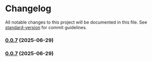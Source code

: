 # Changelog

All notable changes to this project will be documented in this file. See [standard-version](https://github.com/conventional-changelog/standard-version) for commit guidelines.

### [0.0.7](https://github.com/felipap/nudge/compare/v0.0.8...v0.0.7) (2025-06-29)

### [0.0.7](https://github.com/felipap/nudge/compare/v0.0.8...v0.0.7) (2025-06-29)
